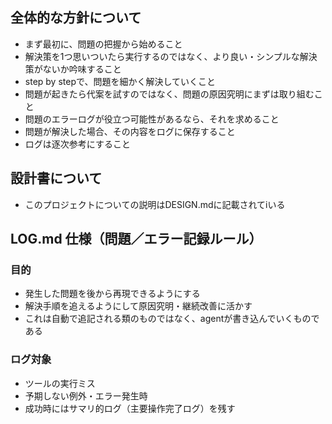## 全体的な方針について
- まず最初に、問題の把握から始めること
- 解決策を1つ思いついたら実行するのではなく、より良い・シンプルな解決策がないか吟味すること
- step by stepで、問題を細かく解決していくこと
- 問題が起きたら代案を試すのではなく、問題の原因究明にまずは取り組むこと
- 問題のエラーログが役立つ可能性があるなら、それを求めること
- 問題が解決した場合、その内容をログに保存すること
- ログは逐次参考にすること

## 設計書について
- このプロジェクトについての説明はDESIGN.mdに記載されてiいる

## LOG.md 仕様（問題／エラー記録ルール）

### 目的
- 発生した問題を後から再現できるようにする  
- 解決手順を追えるようにして原因究明・継続改善に活かす  
- これは自動で追記される類のものではなく、agentが書き込んでいくものである

### ログ対象
- ツールの実行ミス
- 予期しない例外・エラー発生時  
- 成功時にはサマリ的ログ（主要操作完了ログ）を残す  